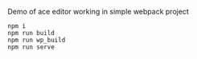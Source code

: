 Demo of ace editor working in simple webpack project

```
npm i
npm run build
npm run wp_build
npm run serve
```
